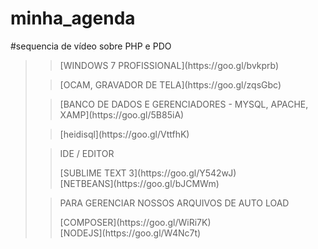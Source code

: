# minha_agenda
#sequencia de vídeo sobre PHP e PDO
<br>
<blockquote>
<blockquote>
[WINDOWS 7 PROFISSIONAL](https://goo.gl/bvkprb) <br>
</blockquote>
<blockquote>
[OCAM, GRAVADOR DE TELA](https://goo.gl/zqsGbc) <br>
</blockquote>

<blockquote>
[BANCO DE DADOS E GERENCIADORES - MYSQL, APACHE, XAMP](https://goo.gl/5B85iA) <br>
</blockquote>

<blockquote>
[heidisql](https://goo.gl/VttfhK) <br>
</blockquote>

<blockquote>
<p>IDE / EDITOR</p>
[SUBLIME TEXT 3](https://goo.gl/Y542wJ) <br>
[NETBEANS](https://goo.gl/bJCMWm) <br>
</blockquote>
<blockquote>
  <p>PARA GERENCIAR NOSSOS ARQUIVOS DE AUTO LOAD</p>
[COMPOSER](https://goo.gl/WiRi7K) <br>
[NODEJS](https://goo.gl/W4Nc7t)
</blockquote>
</blockquote>
